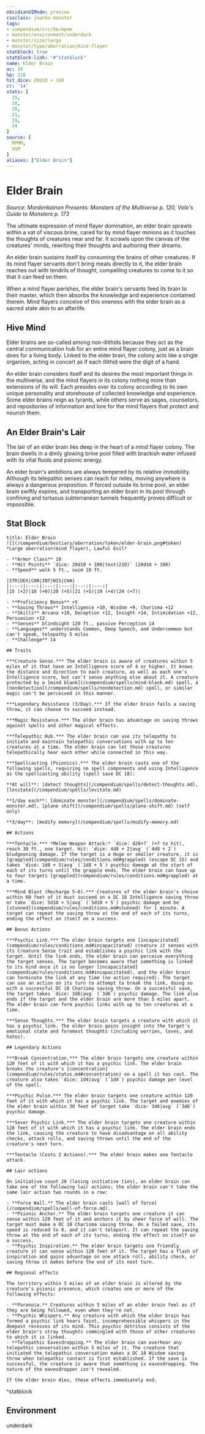 ```yaml
---
obsidianUIMode: preview
cssclass: json5e-monster
tags:
- compendium/src/5e/mpmm
- monster/environment/underdark
- monster/size/large
- monster/type/aberration/mind-flayer
statblock: true
statblock-link: "#^statblock"
name: Elder Brain
ac: 10
hp: 210
hit_dice: 20d10 + 100
cr: '14'
stats: [
  15,
  10,
  20,
  21,
  19,
  24
]
source: [
  MPMM,
  VGM
]
aliases: ["Elder Brain"]
---
```

# Elder Brain
*Source: Mordenkainen Presents: Monsters of the Multiverse p. 120, Volo's Guide to Monsters p. 173*  

The ultimate expression of mind flayer domination, an elder brain sprawls within a vat of viscous brine, cared for by mind flayer minions as it touches the thoughts of creatures near and far. It scrawls upon the canvas of the creatures' minds, rewriting their thoughts and authoring their dreams.

An elder brain sustains itself by consuming the brains of other creatures. If its mind flayer servants don't bring meals directly to it, the elder brain reaches out with tendrils of thought, compelling creatures to come to it so that it can feed on them.

When a mind flayer perishes, the elder brain's servants feed its brain to their master, which then absorbs the knowledge and experience contained therein. Mind flayers conceive of this oneness with the elder brain as a sacred state akin to an afterlife.

## Hive Mind

Elder brains are so-called among non-illithids because they act as the central communication hub for an entire mind flayer colony, just as a brain does for a living body. Linked to the elder brain, the colony acts like a single organism, acting in concert as if each illithid were the digit of a hand.

An elder brain considers itself and its desires the most important things in the multiverse, and the mind flayers in its colony nothing more than extensions of its will. Each presides over its colony according to its own unique personality and storehouse of collected knowledge and experience. Some elder brains reign as tyrants, while others serve as sages, counselors, and repositories of information and lore for the mind flayers that protect and nourish them.

## An Elder Brain's Lair

The lair of an elder brain lies deep in the heart of a mind flayer colony. The brain dwells in a dimly glowing brine pool filled with brackish water infused with its vital fluids and psionic energy.

An elder brain's ambitions are always tempered by its relative immobility. Although its telepathic senses can reach for miles, moving anywhere is always a dangerous proposition. If forced outside its brine pool, an elder brain swiftly expires, and transporting an elder brain in its pool through confining and tortuous subterranean tunnels frequently proves difficult or impossible.

## Stat Block

```ad-statblock
title: Elder Brain
![](/compendium/bestiary/aberration/token/elder-brain.png#token)
*Large aberration(mind flayer), Lawful Evil*

- **Armor Class** 10 
- **Hit Points** `dice: 20d10 + 100|text(210)` (20d10 + 100) 
- **Speed** walk 5 ft., swim 10 ft.

|STR|DEX|CON|INT|WIS|CHA|
|:---:|:---:|:---:|:---:|:---:|:---:|
|15 (+2)|10 (+0)|20 (+5)|21 (+5)|19 (+4)|24 (+7)|

- **Proficiency Bonus** +5
- **Saving Throws** Intelligence +10, Wisdom +9, Charisma +12
- **Skills** Arcana +10, Deception +12, Insight +14, Intimidation +12, Persuasion +12
- **Senses** blindsight 120 ft., passive Perception 14
- **Languages** understands Common, Deep Speech, and Undercommon but can't speak, telepathy 5 miles
- **Challenge** 14

## Traits

***Creature Sense.*** The elder brain is aware of creatures within 5 miles of it that have an Intelligence score of 4 or higher. It knows the distance and direction to each creature, as well as each one's Intelligence score, but can't sense anything else about it. A creature protected by a [mind blank](/compendium/spells/mind-blank.md) spell, a [nondetection](/compendium/spells/nondetection.md) spell, or similar magic can't be perceived in this manner.

***Legendary Resistance (3/Day).*** If the elder brain fails a saving throw, it can choose to succeed instead.

***Magic Resistance.*** The elder brain has advantage on saving throws against spells and other magical effects.

***Telepathic Hub.*** The elder brain can use its telepathy to initiate and maintain telepathic conversations with up to ten creatures at a time. The elder brain can let those creatures telepathically hear each other while connected in this way.

***Spellcasting (Psionics).*** The elder brain casts one of the following spells, requiring no spell components and using Intelligence as the spellcasting ability (spell save DC 18):

**At will**: [detect thoughts](/compendium/spells/detect-thoughts.md), [levitate](/compendium/spells/levitate.md)

**1/day each**: [dominate monster](/compendium/spells/dominate-monster.md), [plane shift](/compendium/spells/plane-shift.md) (self only)

**3/day**: [modify memory](/compendium/spells/modify-memory.md)

## Actions

***Tentacle.*** *Melee Weapon Attack:* `dice: d20+7` (+7 to hit), reach 30 ft., one target. Hit: `dice: 4d8 + 2|avg` (`4d8 + 2`) bludgeoning damage. If the target is a Huge or smaller creature, it is [grappled](compendium/rules/conditions.md#grappled) (escape DC 15) and takes `dice: 1d8 + 5|avg` (`1d8 + 5`) psychic damage at the start of each of its turns until the grapple ends. The elder brain can have up to four targets [grappled](compendium/rules/conditions.md#grappled) at a time.

***Mind Blast (Recharge 5-6).*** Creatures of the elder brain's choice within 60 feet of it must succeed on a DC 18 Intelligence saving throw or take `dice: 5d10 + 5|avg` (`5d10 + 5`) psychic damage and be [stunned](compendium/rules/conditions.md#stunned) for 1 minute. A target can repeat the saving throw at the end of each of its turns, ending the effect on itself on a success.

## Bonus Actions

***Psychic Link.*** The elder brain targets one [incapacitated](compendium/rules/conditions.md#incapacitated) creature it senses with its Creature Sense trait and establishes a psychic link with the target. Until the link ends, the elder brain can perceive everything the target senses. The target becomes aware that something is linked to its mind once it is no longer [incapacitated](compendium/rules/conditions.md#incapacitated), and the elder brain can terminate the link at any time (no action required). The target can use an action on its turn to attempt to break the link, doing so with a successful DC 18 Charisma saving throw. On a successful save, the target takes `dice: 3d6|avg` (`3d6`) psychic damage. The link also ends if the target and the elder brain are more than 5 miles apart. The elder brain can form psychic links with up to ten creatures at a time.

***Sense Thoughts.*** The elder brain targets a creature with which it has a psychic link. The elder brain gains insight into the target's emotional state and foremost thoughts (including worries, loves, and hates).

## Legendary Actions

***Break Concentration.*** The elder brain targets one creature within 120 feet of it with which it has a psychic link. The elder brain breaks the creature's [concentration](compendium/rules/status.md#concentration) on a spell it has cast. The creature also takes `dice: 1d4|avg` (`1d4`) psychic damage per level of the spell.

***Psychic Pulse.*** The elder brain targets one creature within 120 feet of it with which it has a psychic link. The target and enemies of the elder brain within 30 feet of target take `dice: 3d6|avg` (`3d6`) psychic damage.

***Sever Psychic Link.*** The elder brain targets one creature within 120 feet of it with which it has a psychic link. The elder brain ends the link, causing the creature to have disadvantage on all ability checks, attack rolls, and saving throws until the end of the creature's next turn.

***Tentacle (Costs 2 Actions).*** The elder brain makes one Tentacle attack.

## Lair actions

On initiative count 20 (losing initiative ties), an elder brain can take one of the following lair actions; the elder brain can't take the same lair action two rounds in a row:

- **Force Wall.** The elder brain casts [wall of force](/compendium/spells/wall-of-force.md).  
- **Psionic Anchor.** The elder brain targets one creature it can sense within 120 feet of it and anchors it by sheer force of will. The target must make a DC 18 Charisma saving throw. On a failed save, its speed is reduced to 0, and it can't teleport. It can repeat the saving throw at the end of each of its turns, ending the effect on itself on a success.  
- **Psychic Inspiration.** The elder brain targets one friendly creature it can sense within 120 feet of it. The target has a flash of inspiration and gains advantage on one attack roll, ability check, or saving throw it makes before the end of its next turn.  

## Regional effects

The territory within 5 miles of an elder brain is altered by the creature's psionic presence, which creates one or more of the following effects:

- **Paranoia.** Creatures within 5 miles of an elder brain feel as if they are being followed, even when they're not.  
- **Psychic Whispers.** Any creature with which the elder brain has formed a psychic link hears faint, incomprehensible whispers in the deepest recesses of its mind. This psychic detritus consists of the elder brain's stray thoughts commingled with those of other creatures to which it is linked.  
- **Telepathic Eavesdropping.** The elder brain can overhear any telepathic conversation within 5 miles of it. The creature that initiated the telepathic conversation makes a DC 18 Wisdom saving throw when telepathic contact is first established. If the save is successful, the creature is aware that something is eavesdropping. The nature of the eavesdropper isn't revealed.  

If the elder brain dies, these effects immediately end.
```
^statblock

## Environment

underdark